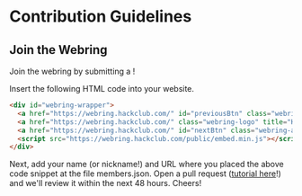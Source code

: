 # Contribution Guidelines

## Join the Webring

Join the webring by submitting a !

Insert the following HTML code into your website.

```html
<div id="webring-wrapper">
  <a href="https://webring.hackclub.com/" id="previousBtn" class="webring-anchor" title="Previous">‹</a>
  <a href="https://webring.hackclub.com/" class="webring-logo" title="Hack Club Webring" alt="Hack Club Webring"></a>
  <a href="https://webring.hackclub.com/" id="nextBtn" class="webring-anchor" title="Next">›</a>
  <script src="https://webring.hackclub.com/public/embed.min.js"></script>
</div>
```

Next, add your name (or nickname!) and URL where you placed the above code snippet at the file members.json. Open a pull request ([tutorial here](#making-a-pull-request)!) and we'll review it within the next 48 hours. Cheers!


